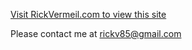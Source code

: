 [Visit RickVermeil.com to view this site](www.rickvermeil.com)

Please contact me at rickv85@gmail.com